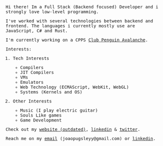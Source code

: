 <samp>

Hi there! Im a Full Stack (Backend focused) Developer and i strongly love low-level programming.

I've worked with several technologies between backend and frontend. The languages i currently mostly use are JavaScript, C# and Rust.

I'm currently working on a CPPS [Club Penguin Avalanche](https://cpavalanche.net).

Interests:

1. Tech Interests
    - Compilers
    - JIT Compilers
    - VMs
    - Emulators
    - Web Technology (ECMAScript, WebKit, WebGL)
    - Systems (Kernels and OS)

2. Other Interests
    - Music (I play electric guitar)
    - Souls Like games
    - Game Development

<p style="inline-block">
    Check out my
    <a href="https://joaopugsley.dev">website (outdated)</a>, 
    <a href="https://www.linkedin.com/in/joaopugsley">linkedin</a> & 
    <a href="https://twitter.com/nityx64">twitter</a>.
</p>

<p style="inline-block">
    Reach me on my
    <a href="mailto:joaopugsleyy@gmail.com">email</a> (joaopugsleyy@gmail.com) or
    <a href="https://www.linkedin.com/in/joaopugsley">linkedin</a>.
</p>

</samp>
